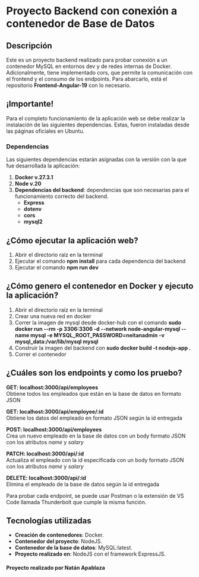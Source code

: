 # Proyecto Backend con conexión a contenedor de Base de Datos

## Descripción
Este es un proyecto backend realizado para probar conexión a un contenedor MySQL en entornos dev y de redes internas de Docker. Adicionalmente, tiene implementado cors, que permite la comunicación con el frontend y el consumo de los endpoints. Para abarcarlo, está el repositorio **Frontend-Angular-19** con lo necesario.

## ¡Importante!
Para el completo funcionamiento de la aplicación web se debe realizar la instalación de las siguientes dependencias. Estas, fueron instaladas desde las páginas oficiales en Ubuntu.

### Dependencias
Las siguientes dependencias estarán asignadas con la versión con la que fue desarrollada la aplicación:
1. **Docker v.27.3.1**
2. **Node v.20**
3. **Dependencias del backend**: dependencias que son necesarias para el funcionamiento correcto del backend.
   - **Express**
   - **dotenv**
   - **cors**
   - **mysql2**

## ¿Cómo ejecutar la aplicación web?
1. Abrir el directorio raíz en la terminal
2. Ejecutar el comando **npm install** para cada dependencia del backend
3. Ejecutar el comando **npm run dev**

## ¿Cómo genero el contenedor en Docker y ejecuto la aplicación?
1. Abrir el directorio raíz en la terminal
2. Crear una nueva red en docker
3. Correr la imagen de mysql desde docker-hub con el comando **sudo docker run --rm -p 3306:3306 -d --network node-angular-mysql --name mysql -e MYSQL_ROOT_PASSWORD=neitanadmin -v mysql_data:/var/lib/mysql mysql**
4. Construir la imagen del backend con **sudo docker build -t nodejs-app .**
5. Correr el contenedor

## ¿Cuáles son los endpoints y como los pruebo?
**GET: localhost:3000/api/employees** <br>
Obtiene todos los empleados que están en la base de datos en formato JSON

**GET: localhost:3000/api/employee/:id** <br>
Obtiene los datos del empleado en formato JSON según la id entregada 

**POST: localhost:3000/api/employees** <br>
Crea un nuevo empleado en la base de datos con un body formato JSON con los atributos *name* y *salary*

**PATCH: localhost:3000/api/:id** <br>
Actualiza el empleado con la id especificada con un body formato JSON con los atributos *name* y *salary*

**DELETE: localhost:3000/api/:id** <br>
Elimina el empleado de la base de datos según la id entregada

Para probar cada endpoint, se puede usar Postman o la extensión de VS Code llamada Thunderbolt que cumple la misma función.

## Tecnologías utilizadas
- **Creación de contenedores**: Docker.
- **Contenedor del proyecto**: NodeJS.
- **Contenedor de la base de datos**: MySQL:latest.
- **Proyecto realizado en**: NodeJS con el framework ExpressJS.

<h4> Proyecto realizado por Natán Apablaza </h4> 
